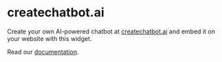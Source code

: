 # createchatbot.ai

Create your own AI-powered chatbot at [createchatbot.ai](https://createchatbot.ai) and embed it on your website with this widget.

Read our [documentation](https://docs.createchatbot.ai).
